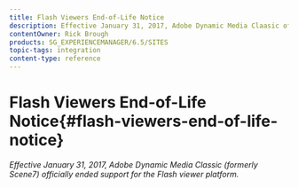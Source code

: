 ```yaml
---
title: Flash Viewers End-of-Life Notice
description: Effective January 31, 2017, Adobe Dynamic Media Claasic officially ended support for the Flash viewer platform.
contentOwner: Rick Brough
products: SG_EXPERIENCEMANAGER/6.5/SITES
topic-tags: integration
content-type: reference
---
```


# Flash Viewers End-of-Life Notice{#flash-viewers-end-of-life-notice}

*Effective January 31, 2017, Adobe Dynamic Media Classic (formerly Scene7) officially ended support for the Flash viewer platform.*

<!-- *For more information about this important change, see the following FAQ website:*

[https://docs.adobe.com/content/docs/en/aem/6-1/administer/integration/marketing-cloud/scene7/flash-eol.html](https://docs.adobe.com/content/docs/en/aem/6-1/administer/integration/marketing-cloud/scene7/flash-eol.html). -->
